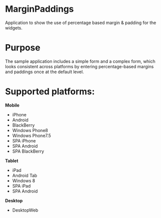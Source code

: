 MarginPaddings
====================

Application to show the use of percentage based margin &amp; padding for the widgets.

# Purpose
The sample application includes a simple form and a complex form, which looks consistent across platforms by entering percentage-based margins and paddings once at the default level.

# Supported platforms:
**Mobile**
 * iPhone
 * Android
 * BlackBerry
 * Windows Phone8
 * Windows Phone7.5
 * SPA iPhone
 * SPA Android
 * SPA BlackBerry
 
**Tablet**
 * iPad
 * Android Tab
 * Windows 8
 * SPA iPad
 * SPA Android

**Desktop**
 * DesktopWeb
 
 
